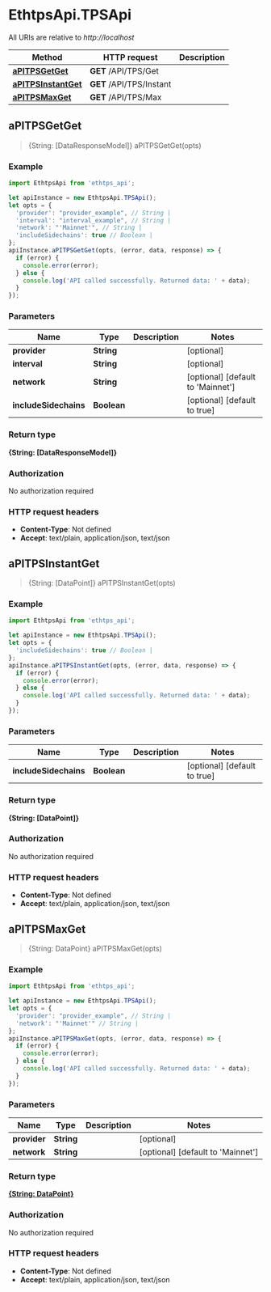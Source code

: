 # EthtpsApi.TPSApi

All URIs are relative to *http://localhost*

Method | HTTP request | Description
------------- | ------------- | -------------
[**aPITPSGetGet**](TPSApi.md#aPITPSGetGet) | **GET** /API/TPS/Get | 
[**aPITPSInstantGet**](TPSApi.md#aPITPSInstantGet) | **GET** /API/TPS/Instant | 
[**aPITPSMaxGet**](TPSApi.md#aPITPSMaxGet) | **GET** /API/TPS/Max | 



## aPITPSGetGet

> {String: [DataResponseModel]} aPITPSGetGet(opts)



### Example

```javascript
import EthtpsApi from 'ethtps_api';

let apiInstance = new EthtpsApi.TPSApi();
let opts = {
  'provider': "provider_example", // String | 
  'interval': "interval_example", // String | 
  'network': "'Mainnet'", // String | 
  'includeSidechains': true // Boolean | 
};
apiInstance.aPITPSGetGet(opts, (error, data, response) => {
  if (error) {
    console.error(error);
  } else {
    console.log('API called successfully. Returned data: ' + data);
  }
});
```

### Parameters


Name | Type | Description  | Notes
------------- | ------------- | ------------- | -------------
 **provider** | **String**|  | [optional] 
 **interval** | **String**|  | [optional] 
 **network** | **String**|  | [optional] [default to &#39;Mainnet&#39;]
 **includeSidechains** | **Boolean**|  | [optional] [default to true]

### Return type

**{String: [DataResponseModel]}**

### Authorization

No authorization required

### HTTP request headers

- **Content-Type**: Not defined
- **Accept**: text/plain, application/json, text/json


## aPITPSInstantGet

> {String: [DataPoint]} aPITPSInstantGet(opts)



### Example

```javascript
import EthtpsApi from 'ethtps_api';

let apiInstance = new EthtpsApi.TPSApi();
let opts = {
  'includeSidechains': true // Boolean | 
};
apiInstance.aPITPSInstantGet(opts, (error, data, response) => {
  if (error) {
    console.error(error);
  } else {
    console.log('API called successfully. Returned data: ' + data);
  }
});
```

### Parameters


Name | Type | Description  | Notes
------------- | ------------- | ------------- | -------------
 **includeSidechains** | **Boolean**|  | [optional] [default to true]

### Return type

**{String: [DataPoint]}**

### Authorization

No authorization required

### HTTP request headers

- **Content-Type**: Not defined
- **Accept**: text/plain, application/json, text/json


## aPITPSMaxGet

> {String: DataPoint} aPITPSMaxGet(opts)



### Example

```javascript
import EthtpsApi from 'ethtps_api';

let apiInstance = new EthtpsApi.TPSApi();
let opts = {
  'provider': "provider_example", // String | 
  'network': "'Mainnet'" // String | 
};
apiInstance.aPITPSMaxGet(opts, (error, data, response) => {
  if (error) {
    console.error(error);
  } else {
    console.log('API called successfully. Returned data: ' + data);
  }
});
```

### Parameters


Name | Type | Description  | Notes
------------- | ------------- | ------------- | -------------
 **provider** | **String**|  | [optional] 
 **network** | **String**|  | [optional] [default to &#39;Mainnet&#39;]

### Return type

[**{String: DataPoint}**](DataPoint.md)

### Authorization

No authorization required

### HTTP request headers

- **Content-Type**: Not defined
- **Accept**: text/plain, application/json, text/json


